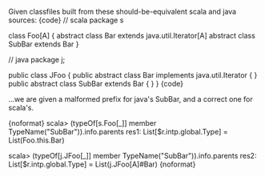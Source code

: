 Given classfiles built from these should-be-equivalent scala and java sources:
{code}
// scala
package s

class Foo[A] {
  abstract class Bar extends java.util.Iterator[A]
  abstract class SubBar extends Bar
}

// java
package j;

public class JFoo<A> {
  public abstract class Bar implements java.util.Iterator<A> { }
  public abstract class SubBar extends Bar { }
}
{code}

...we are given a malformed prefix for java's SubBar, and a correct one for scala's.

{noformat}
scala> (typeOf[s.Foo[_]] member TypeName("SubBar")).info.parents
res1: List[$r.intp.global.Type] = List(Foo.this.Bar)

scala> (typeOf[j.JFoo[_]] member TypeName("SubBar")).info.parents
res2: List[$r.intp.global.Type] = List(j.JFoo[A]#Bar)
{noformat}

